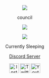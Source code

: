 <p align="center">  
<img src="https://images-ext-2.discordapp.net/external/h0QoxQRI9rbIaSIyktsoFdQZQlEfHbuXXbxraXlRHpk/https/media.discordapp.net/attachments/971571457362649098/971943828359630949/original-4x-RIFE-RIFE3.1-50fps.gif">
</p>
<p align="center">
   council
<p align="center">  
<img src="https://komarev.com/ghpvc/?username=counci1&color=grey">
</p>
</p>
    <p align="center">
  <img src="https://discord.c99.nl/widget/theme-4/855988626944688159.png"/>
</p>
<p align="center">
Currently Sleeping
<p align="center">
    <a href="https://discord.gg/yacht">Discord Server</a>
</p>
<p align="center">
<a href="https://www.instagram.com/counci.1/" target="_blank"><img src="https://media.discordapp.net/attachments/973725219351068733/973730764560687134/unknown.png?width=676&height=676" alt="Instagram" width="30"></a>
<a href="https://twitter.com/counci1_" target="_blank"><img src="http://assets.stickpng.com/images/580b57fcd9996e24bc43c53e.png" alt="Twitter" width="30"></a>
<a href="https://www.youtube.com/channel/UC--sP8rGqwvTP0s7M6J_xOQ" target="_blank"><img src="https://www.iconpacks.net/icons/2/free-youtube-logo-icon-2431-thumb.png" alt="Youtube" width="30"></a>
